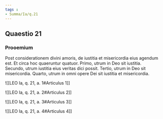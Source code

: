 ```yaml
---
tags : 
- Summa/Ia/q.21
---
```


## Quaestio 21

### Prooemium

Post considerationem divini amoris, de iustitia et misericordia eius agendum est. Et circa hoc quaeruntur quatuor. Primo, utrum in Deo sit iustitia. Secundo, utrum iustitia eius veritas dici possit. Tertio, utrum in Deo sit misericordia. Quarto, utrum in omni opere Dei sit iustitia et misericordia.

![[LEO Ia, q. 21, a. 1#Articulus 1]]

![[LEO Ia, q. 21, a. 2#Articulus 2]]

![[LEO Ia, q. 21, a. 3#Articulus 3]]

![[LEO Ia, q. 21, a. 4#Articulus 4]]

